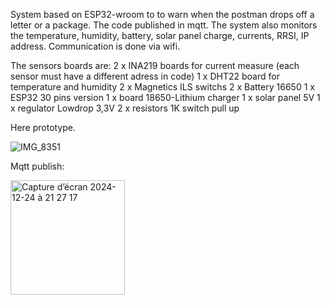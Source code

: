 System based on ESP32-wroom to to warn when the postman drops off a letter or a package.
The code published in mqtt.
The system also monitors the temperature, humidity, battery, solar panel charge, currents, RRSI, IP address.
Communication is done via wifi.

The sensors boards are:
2 x INA219 boards for current measure (each sensor must have a different adress in code)
1 x DHT22 board for temperature and humidity 
2 x Magnetics ILS switchs
2 x Battery 16650
1 x ESP32 30 pins version
1 x board 18650-Lithium charger
1 x solar panel 5V
1 x regulator Lowdrop 3,3V
2 x resistors 1K switch pull up

Here prototype.

![IMG_8351](https://github.com/user-attachments/assets/60a31244-e1a2-4c79-baa5-33fd4c6e503e)

Mqtt publish:

<img width="183" alt="Capture d’écran 2024-12-24 à 21 27 17" src="https://github.com/user-attachments/assets/04fd6b65-55a6-476b-b858-d97a1729d2ee" />
